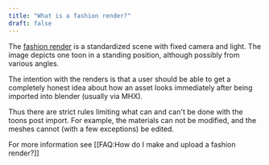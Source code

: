 ```yaml
---
title: "What is a fashion render?"
draft: false
---
```


The [fashion render](http://www.makehumancommunity.org) is a standardized scene with fixed camera and light. The image depicts one toon in a standing position, although possibly from various angles. 

The intention with the renders is that a user should be able to get a completely honest idea about how an asset looks immediately after being imported into blender (usually via MHX). 

Thus there are strict rules limiting what can and can't be done with the toons post import. For example, the materials can not be modified, and the meshes cannot (with a few exceptions) be edited. 

For more information see [[FAQ:How do I make and upload a fashion render?]]